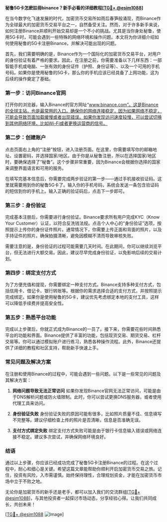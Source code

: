 **秘鲁5G卡怎麽註冊binance？新手必看的详细教程[[TG💪+ @esim1088](https://t.me/s/esim1088)]**

在当今数字化飞速发展的时代，加密货币交易所如雨后春笋般涌现，而Binance作为全球最大的加密货币交易平台之一，自然备受关注。然而，对于许多新手来说，如何注册Binance并顺利开始交易却是一个不小的挑战。尤其是当你身处秘鲁，使用5G卡时，可能会遇到一些特殊的网络环境和操作问题。本文将为你详细介绍如何使用秘鲁的5G卡注册Binance，并解决可能出现的问题。

首先，我们需要明确的是，Binance作为一个国际化的加密货币交易平台，对用户的身份验证有着严格的要求。因此，在注册之前，你需要准备以下几样东西：一部智能手机或电脑、一张有效的身份证件（护照、身份证等）、以及一个可用的手机号码。如果你是使用秘鲁的5G卡，那么你的手机应该已经具备了上网功能，这为后续的操作奠定了基础。

### **第一步：访问Binance官网**
打开你的浏览器，输入Binance的官方网址“www.binance.com”。这是Binance的全球主站，也是最常用的入口。确保你的网络连接稳定，因为如果网络不稳定，可能会导致页面加载缓慢或者出现错误。如果你发现访问速度较慢，可以尝试切换到其他网络环境，比如Wi-Fi或者更换运营商的信号。

### **第二步：创建账户**
点击页面右上角的“注册”按钮，进入注册页面。在这里，你需要填写你的邮箱地址、设置密码，并选择国家/地区。由于你是从秘鲁注册，所以在选择国家/地区时，要确保选择了“秘鲁”。这个步骤非常重要，因为Binance会根据你选择的国家来调整界面语言和可用的服务。

在填写完基本信息后，你需要完成两步验证的第一步——通过手机接收验证码。这里就需要用到你的秘鲁5G卡了。输入你的手机号码，系统会发送一条包含验证码的短信到你的手机上。输入正确的验证码后，点击下一步即可。

### **第三步：身份验证**
完成基本注册后，你需要进行身份验证。Binance要求所有用户完成KYC（Know Your Customer）认证，以符合反洗钱法规。点击个人中心的“身份验证”选项，按照提示上传你的身份证件照片。通常情况下，你需要上传正面和背面的照片，以及手持证件的照片。确保拍摄清晰，避免因模糊不清而导致审核失败。

需要注意的是，身份验证的过程可能需要几天时间。在此期间，你可以继续浏览平台，但无法进行大额交易。因此，建议尽早完成身份验证，以免影响后续的交易计划。

### **第四步：绑定支付方式**
为了方便充值和提现，你需要绑定一种支付方式。Binance支持多种支付方式，包括信用卡、借记卡、银行转账等。根据你的需求选择合适的支付方式，并按照提示完成绑定。如果你是使用秘鲁的5G卡，建议优先考虑绑定本地的支付工具，这样可以降低手续费并提高安全性。

### **第五步：熟悉平台功能**
完成以上步骤后，你就正式成为Binance的一员了。接下来，你需要花些时间熟悉平台的功能和界面。Binance提供了丰富的功能，包括现货交易、期货交易、杠杆交易等。你可以通过模拟账户进行练习，熟悉各种操作流程。此外，Binance还提供了详细的教程和社区支持，帮助新手快速上手。

### **常见问题及解决方案**
在注册和使用Binance的过程中，可能会遇到一些问题。以下是一些常见的问题及其解决方案：

1. **网络问题导致无法正常访问**
   如果你发现Binance官网无法正常访问，可能是由于DNS解析问题或防火墙限制。此时，你可以尝试更换DNS服务器，或者使用代理工具来访问。

2. **身份验证失败**
   身份验证失败的原因可能有很多，比如照片质量不佳、信息填写不完整等。建议仔细检查上传的照片是否清晰，信息是否准确无误。

3. **支付方式绑定失败**
   绑定支付方式失败可能是由于银行卡信息输入错误或网络连接不稳定。建议多次尝试，并确保网络环境良好。

### **结语**
通过以上步骤，你应该已经成功完成了秘鲁5G卡注册Binance的过程。在这个过程中，耐心和细心是关键。希望这篇文章能帮助你顺利开启加密货币交易之旅。记住，投资有风险，入市需谨慎。始终保持理性，合理规划资金，才能在加密货币市场中立于不败之地。

无论你是加密货币的新手还是老手，都可以加入我们的交流群组[[TG💪+ @esim1088](https://t.me/s/esim1088)]，与其他投资者一起探讨市场动态，分享经验心得。让我们共同成长，共创未来！

[[TG💪+ @esim1088](https://t.me/s/esim1088) ![Image](https://i.postimg.cc/4NQfJmqS/Snipaste-2025-05-13-00-14-12.png)]